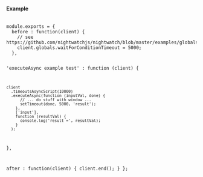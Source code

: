 #### Example

<div class="sample-test">
<pre data-language="javascript" class=" language-javascript"><code class=" language-javascript">
module.exports = {
  before : function(client) {
    // see https://github.com/nightwatchjs/nightwatch/blob/master/examples/globalsModule.js#L12
    client.globals.waitForConditionTimeout = 5000;
  },

  'executeAsync example test' : function (client) {

    client
      .timeoutsAsyncScript(10000)
      .executeAsync(function (inputVal, done) {
          // ... do stuff with window ...
          setTimeout(done, 5000, 'result');
        },
        ['input'],
        function (resultVal) {
          console.log('result =', resultVal);
        }
      );
  },

  after : function(client) {
    client.end();
  }
};
</code></pre></div>
